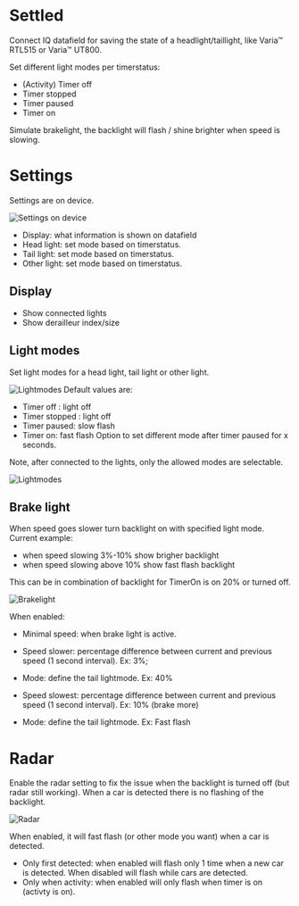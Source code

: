 # Settled

Connect IQ datafield for saving the state of a headlight/taillight, like Varia™ RTL515 or Varia™ UT800.

Set different light modes per timerstatus:

- (Activity) Timer off
- Timer stopped
- Timer paused
- Timer on

Simulate brakelight, the backlight will flash / shine brighter when speed is slowing. 

# Settings 

Settings are on device.

![Settings on device](./other/settings.png "Settings on device")

- Display: what information is shown on datafield
- Head light: set mode based on timerstatus.
- Tail light: set mode based on timerstatus.
- Other light: set mode based on timerstatus.



## Display

- Show connected lights
- Show derailleur index/size


## Light modes

Set light modes for a head light, tail light or other light.

![Lightmodes](./other/settings_taillightmode.png "Settings lightmodes")
Default values are:

- Timer off : light off
- Timer stopped : light off
- Timer paused: slow flash
- Timer on: fast flash
Option to set different mode after timer paused for x seconds.

Note, after connected to the lights, only the allowed modes are selectable.

![Lightmodes](./other/settings_lightmodes.png "Settings lightmodes")

## Brake light

When speed goes slower turn backlight on with specified light mode.
Current example: 
- when speed slowing 3%-10% show brigher backlight
- when speed slowing above 10% show fast flash backlight

This can be in combination of backlight for TimerOn is on 20% or turned off.

![Brakelight](./other/settings_brakelight.png "Settings brakelight")

When enabled:

- Minimal speed: when brake light is active.
- Speed slower: percentage difference between current and previous speed (1 second interval). Ex: 3%;
- Mode: define the tail lightmode. Ex: 40%

- Speed slowest: percentage difference between current and previous speed (1 second interval). Ex: 10% (brake more)
- Mode: define the tail lightmode. Ex: Fast flash

# Radar 

Enable the radar setting to fix the issue when the backlight is turned off (but radar still working). When a car is detected there is no flashing of the backlight.

![Radar](./other/settings_radar.png "Settings radar")

When enabled, it will fast flash (or other mode you want) when a car is detected.

- Only first detected: when enabled will flash only 1 time when a new car is detected. When disabled will flash while cars are detected.
- Only when activity: when enabled will only flash when timer is on (activty is on).


